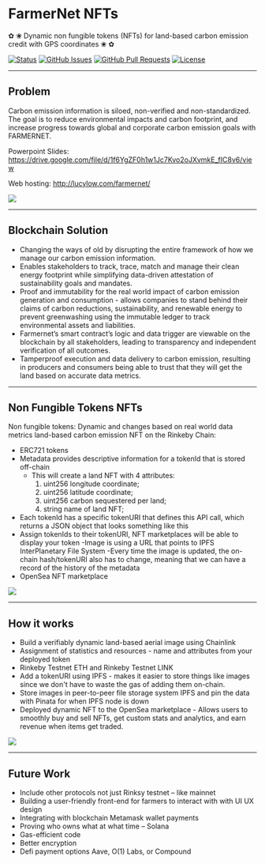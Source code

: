 # FarmerNet NFTs

✿ ❀ Dynamic non fungible tokens (NFTs) for land-based carbon emission credit with GPS coordinates  ❀ ✿

<div>
  
  [![Status](https://img.shields.io/badge/status-active-success.svg)]()
  [![GitHub Issues](https://img.shields.io/github/issues/lucylow/farmernet.svg)](https://github.com/lucylow/farmernet/issues)
  [![GitHub Pull Requests](https://img.shields.io/github/issues-pr/lucylow/farmernet.svg)](https://github.com/lucylow/farmernet/pulls)
  [![License](https://img.shields.io/bower/l/bootstrap)]()

</div>

---

## Problem

Carbon emission information is siloed, non-verified and non-standardized. The goal is to reduce environmental impacts and carbon footprint, and increase progress towards global and corporate carbon emission goals with FARMERNET.

Powerpoint Slides: https://drive.google.com/file/d/1f6YgZF0h1w1Jc7Kvo2oJXvmkE_fIC8v6/view

Web hosting: http://lucylow.com/farmernet/

![](https://github.com/lucylow/farmernet/blob/main/farmernet1337.png)


---

## Blockchain Solution
- Changing the ways of old by disrupting the entire framework of how we manage our carbon emission information.
- Enables stakeholders to track, trace, match and manage their clean energy footprint while simplifying data-driven attestation of sustainability goals and mandates.
- Proof and immutability for the real world impact of carbon emission generation and consumption - allows companies to stand behind their claims of carbon reductions, sustainability, and renewable energy to prevent greenwashing using the immutable ledger to track environmental assets and liabilities.
- Farmernet’s smart contract’s logic and data trigger are viewable on the blockchain by all stakeholders, leading to transparency and independent verification of all outcomes.
- Tamperproof execution and data delivery to carbon emission, resulting in producers and consumers being able to trust that they will get the land based on accurate data metrics.
---
## Non Fungible Tokens NFTs

Non fungible tokens: Dynamic and changes based on real world data metrics land-based carbon emission NFT on the Rinkeby Chain: 

- ERC721 tokens
- Metadata provides descriptive information for a tokenId that is stored off-chain 
  - This will create a land NFT with 4 attributes:
    1. uint256 longitude coordinate;
    2. uint256 latitude coordinate;
    3. uint256 carbon sequestered per land;
    4. string name of land NFT;
- Each tokenId has a specific tokenURI that defines this API call, which returns a JSON object that looks something like this
- Assign tokenIds to their tokenURI, NFT marketplaces will be able to display your token 
-Image is using a URL that points to  IPFS InterPlanetary File System 
-Every time the image is updated, the on-chain hash/tokenURI also has to change, meaning that we can have a record of the history of the metadata
- OpenSea NFT marketplace 

![](https://github.com/lucylow/farmernet/blob/main/Screen%20Shot%202021-03-21%20at%2012.05.14%20PM.png)



---
## How it works
- Build a verifiably dynamic land-based aerial image using Chainlink
- Assignment of statistics and resources - name and attributes from your deployed token
- Rinkeby Testnet ETH and Rinkeby Testnet LINK
- Add a tokenURI using IPFS - makes it easier to store things like images since we don't have to waste the gas of adding them on-chain.
- Store images in peer-to-peer file storage system IPFS and pin the data with Pinata for when IPFS node is down
- Deployed dynamic NFT to the OpenSea marketplace - Allows users to smoothly buy and sell NFTs, get custom stats and analytics, and earn revenue when items get traded.

![](https://github.com/lucylow/farmernet/blob/main/Screen%20Shot%202021-03-21%20at%2012.04.58%20PM.png)


---
## Future Work 

- Include other protocols not just Rinksy testnet – like mainnet
- Building a user-friendly front-end for farmers to interact with with UI UX design
- Integrating with blockchain Metamask wallet payments
- Proving who owns what at what time – Solana
- Gas-efficient code
- Better encryption 
- Defi payment options Aave, O(1) Labs, or Compound

